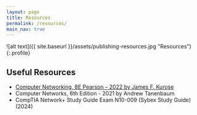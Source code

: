 ```yaml
---
layout: page
title: Resources
permalink: /resources/
main_nav: true
---
```


![alt text]({{ site.baseurl }}/assets/publishing-resources.jpg "Resources"){:.profile}

## Useful Resources

* [Computer Networking, 8E Pearson –  2022 by James F. Kurose](https://gaia.cs.umass.edu/kurose_ross/index.php)
* Computer Networks, 6th Edition - 2021 by Andrew Tanenbaum
* CompTIA Network+ Study Guide Exam N10-009 (Sybex Study Guide) (2024)